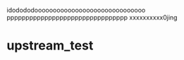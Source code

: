 idodododoooooooooooooooooooooooooooooo
pppppppppppppppppppppppppppppppp
xxxxxxxxxx0jing
# upstream_test
